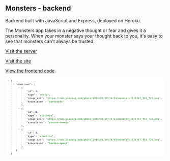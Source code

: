 ## Monsters - backend

Backend built with JavaScript and Express, deployed on Heroku.

The Monsters app takes in a negative thought or fear and gives it a personality. When your monster says your thought back to you, it's easy to see that monsters can't always be trusted.

[Visit the server](https://damp-headland-17256.herokuapp.com/combined)

[Visit the site](https://monstersofmine.firebaseapp.com/)

[View the frontend code](https://github.com/amberjohnsonsmile/monsters-frontend/)

![screenshot](screenshot.png)
